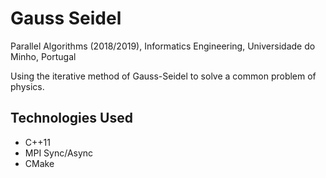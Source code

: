 # Gauss Seidel
Parallel Algorithms (2018/2019), Informatics Engineering, Universidade do Minho, Portugal

Using the iterative method of Gauss-Seidel to solve a common problem of physics.

## Technologies Used
- C++11
- MPI Sync/Async 
- CMake